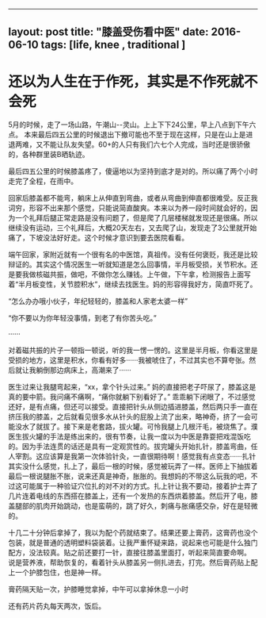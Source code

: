 
---
layout: post
title: "膝盖受伤看中医"
date: 2016-06-10
tags: [life, knee , traditional  ]
---

还以为人生在于作死，其实是不作死就不会死
===

5月的时候，走了一场山路，午潮山--灵山。上上下下24公里，早上八点到下午六点。
本来最后四五公里的时候退出下撤可能也不至于现在这样，只是在山上是进退两难，又不能让队友失望。60+的人只有我们六七个人完成，当时还是很骄傲的，各种群里装B晒轨迹。

最后四五公里的时候膝盖疼了，傻逼地以为坚持到底才是对的。所以痛了两个小时走完了全程，在雨中。

回家后膝盖都不能弯，躺床上从伸直到弯曲，或者从弯曲到伸直都很难受。反正我词穷，形容不出来那个感觉，只能说简直酸爽。本来以为养一段时间就会好的，因为一个礼拜后腿正常走路是没有问题了，但是爬了几层楼梯就发现还是很痛。所以继续没有运动，三个礼拜后，大概20天左右，又去爬了山，发现走了3公里就开始痛了，下坡没法好好走。这个时候才意识到要去医院看看。

端午回家，家附近就有一个很有名的中医馆，真祖传。没有任何褒贬，我还是比较辩证的。其实这个情况医生一听就知道是怎么回事情，半月板受损，关节积水。还是要我做核磁共振，做吧，不做你怎么赚钱。上午做，下午拿，检测报告上面写着“半月板变性，关节腔积水”，继续去找医生。妈的形容得我好方，简直吓死了。 

“怎么办办哦小伙子，年纪轻轻的，膝盖和人家老太婆一样”

“你不要以为你年轻没事情，到老了有你苦头吃。”

······

对着磁共振的片子一顿指一顿说，听的我一愣一愣的。这里是半月板，你看这里是受损的地方，这里是积水，你看有好多······我被唬住了，不过其实也不算夸张。然后就让我躺倒那边病床上，高潮来了······

医生过来让我腿弯起来，“xx，拿个针头过来。”  妈的直接把老子吓尿了，膝盖这是真的要中箭。我问痛不痛啊，“痛你就躺下别看好了。” 乖乖躺下闭眼了，不过感觉还好，是有点痛，但还可以接受。直接把针头从侧边插进膝盖，然后两只手一直在挤压我的膝盖，之后就看见很多水从针头的屁股上流了出来，略神奇，挤了一会可能没水了就拔了。接下来是老套路，拔火罐。可怜我腿上几根汗毛，被烧焦了。濮医生拔火罐的手法是练出来的，很有节奏，让我一度以为中医是靠耍把戏混饭吃的。因为手法连贯的话还是具有一定观赏性的。拔完罐头开始扎针，膝盖弯曲，任人宰割。这应该算是我第一次体验针灸，一直很期待啊！感觉我有点变态······扎针其实没什么感觉，扎上了，最后一根的时候，感觉被玩弄了一样。医师上下抽拔着最后一根说腿胀不胀，说来还真是神奇，胀胀的。我想妈的不带这么玩我的吧，不过这可能属于一种验证穴位扎的对不对的方式。扎上针让我不要动，接着护士弄了几片连着电线的东西搭在膝盖上，还有一个发热的东西烘着膝盖。然后开了电，膝盖腿部的肌肉开始跳动，也是蛮萌的，跳了好久，刺痛与胀痛感交杂，好在是轻微的。

十几二十分钟后拿掉了，我以为配个药就结束了。结果还要上膏药，这膏药也没个包装，就是普通的透明塑料袋装着。让我严重怀疑来路，说起来也可能是什么独门配方，没法较真。贴之前还要打一针，直接往膝盖里面打，听起来简直要命啊。
说是营养液，帮助恢复的，看着针头从膝盖另一侧扎进去，打完。然后膏药贴上配上一个护膝包住，也是神一样。


膏药隔天贴一次，护膝睡觉拿掉，中午可以拿掉休息一小时

还有药片药丸每天两次，饭后。

